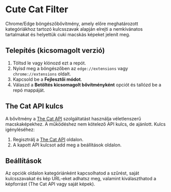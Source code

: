 # Cute Cat Filter

Chrome/Edge böngészőbővítmény, amely előre meghatározott kategóriákhoz tartozó kulcsszavak alapján elrejti a nemkívánatos tartalmakat és helyettük cuki macskás képeket jelenít meg.

## Telepítés (kicsomagolt verzió)
1. Töltsd le vagy klónozd ezt a repót.
2. Nyisd meg a böngészőben az `edge://extensions` vagy `chrome://extensions` oldalt.
3. Kapcsold be a **Fejlesztői módot**.
4. Válaszd a **Betöltés kicsomagolt bővítményként** opciót és tallózd be a repó mappáját.

## The Cat API kulcs
A bővítmény a [The Cat API](https://thecatapi.com/) szolgáltatást használja véletlenszerű macskaképekhez. A működéshez nem kötelező API kulcs, de ajánlott. Kulcs igényléséhez:
1. Regisztrálj a [The Cat API](https://thecatapi.com/) oldalon.
2. A kapott API kulcsot add meg a beállítások oldalon.

## Beállítások
Az opciók oldalon kategóriánként kapcsolhatod a szűrést, saját kulcsszavakat és kép URL-eket adhatsz meg, valamint kiválaszthatod a képforrást (The Cat API vagy saját képek).